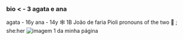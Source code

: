 ###   bio < - 3 agata e ana
  agata - 16y ana - 14y
🕸 1B João de faria Pioli
 pronouns of the two 🌴 ;
        she:her
<img src="https://leiturinha.com.br/blog/wp-content/uploads/2017/05/patinho-feio.jpg" alt="imagem 1 da minha página">
